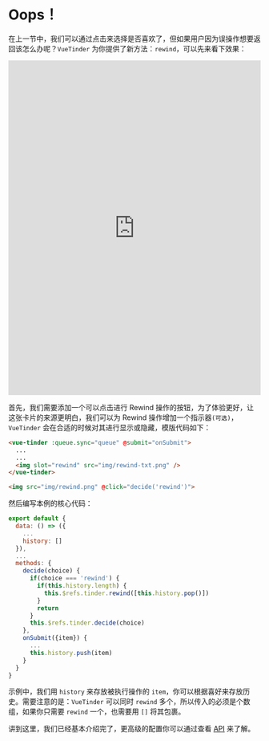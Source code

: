 # Oops！

在上一节中，我们可以通过点击来选择是否喜欢了，但如果用户因为误操作想要返回该怎么办呢？`VueTinder` 为你提供了新方法：`rewind`，可以先来看下效果：

<iframe width="100%" height="667" src="https://codesandbox.io/embed/vue-tinder-preview-by7qi" allowpaymentrequest allowfullscreen="allowfullscreen" frameborder="0"></iframe>

首先，我们需要添加一个可以点击进行 Rewind 操作的按钮，为了体验更好，让这张卡片的来源更明白，我们可以为 Rewind 操作增加一个指示器`(可选)`，`VueTinder` 会在合适的时候对其进行显示或隐藏，模版代码如下：

``` html
<vue-tinder :queue.sync="queue" @submit="onSubmit">
  ...
  ...
  <img slot="rewind" src="img/rewind-txt.png" />
</vue-tinder>

<img src="img/rewind.png" @click="decide('rewind')">
```

然后编写本例的核心代码：

``` js
export default {
  data: () => ({
    ...
    history: []
  }),
  ...
  methods: {
    decide(choice) {
      if(choice === 'rewind') {
        if(this.history.length) {
          this.$refs.tinder.rewind([this.history.pop()])
        }
        return
      }
      this.$refs.tinder.decide(choice)
    },
    onSubmit({item}) {
      ...
      this.history.push(item)
    }
  }
}
```

示例中，我们用 `history` 来存放被执行操作的 `item`，你可以根据喜好来存放历史。需要注意的是：`VueTinder` 可以同时 `rewind` 多个，所以传入的必须是个数组，如果你只需要 `rewind` 一个，也需要用 `[]` 将其包裹。

讲到这里，我们已经基本介绍完了，更高级的配置你可以通过查看 [API](/zh/api) 来了解。